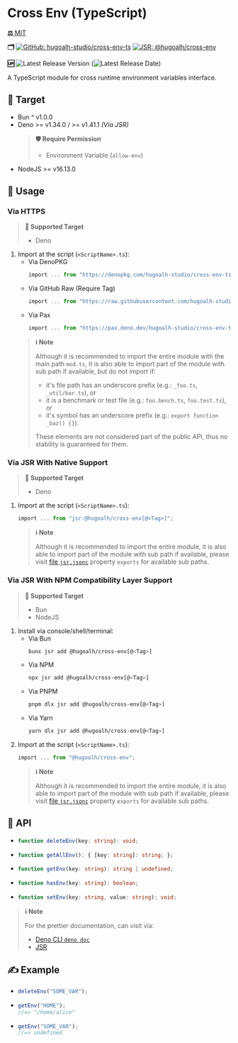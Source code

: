 # Cross Env (TypeScript)

[**⚖️** MIT](./LICENSE.md)

**🗂️**
[![GitHub: hugoalh-studio/cross-env-ts](https://img.shields.io/badge/hugoalh--studio/cross--env--ts-181717?logo=github&logoColor=ffffff&style=flat "GitHub: hugoalh-studio/cross-env-ts")](https://github.com/hugoalh-studio/cross-env-ts)
[![JSR: @hugoalh/cross-env](https://img.shields.io/badge/JSR-@hugoalh/cross--env-F7DF1E?labelColor=F7DF1E&logoColor=000000&style=flat "JSR: @hugoalh/cross-env")](https://jsr.io/@hugoalh/cross-env)

**🆙** ![Latest Release Version](https://img.shields.io/github/release/hugoalh-studio/cross-env-ts?sort=semver&color=2187C0&label=&style=flat "Latest Release Version") (![Latest Release Date](https://img.shields.io/github/release-date/hugoalh-studio/cross-env-ts?color=2187C0&label=&style=flat "Latest Release Date"))

A TypeScript module for cross runtime environment variables interface.

## 🎯 Target

- Bun ^ v1.0.0
- Deno >= v1.34.0 / >= v1.41.1 *(Via JSR)*
  > **🛡️ Require Permission**
  >
  > - Environment Variable (`allow-env`)
- NodeJS >= v16.13.0

## 🔰 Usage

### Via HTTPS

> **🎯 Supported Target**
>
> - Deno

1. Import at the script (`<ScriptName>.ts`):
    - Via DenoPKG
      ```ts
      import ... from "https://denopkg.com/hugoalh-studio/cross-env-ts[@<Tag>]/mod.ts";
      ```
    - Via GitHub Raw (Require Tag)
      ```ts
      import ... from "https://raw.githubusercontent.com/hugoalh-studio/cross-env-ts/<Tag>/mod.ts";
      ```
    - Via Pax
      ```ts
      import ... from "https://pax.deno.dev/hugoalh-studio/cross-env-ts[@<Tag>]/mod.ts";
      ```
    > **ℹ️ Note**
    >
    > Although it is recommended to import the entire module with the main path `mod.ts`, it is also able to import part of the module with sub path if available, but do not import if:
    >
    > - it's file path has an underscore prefix (e.g.: `_foo.ts`, `_util/bar.ts`), or
    > - it is a benchmark or test file (e.g.: `foo.bench.ts`, `foo.test.ts`), or
    > - it's symbol has an underscore prefix (e.g.: `export function _baz() {}`).
    >
    > These elements are not considered part of the public API, thus no stability is guaranteed for them.

### Via JSR With Native Support

> **🎯 Supported Target**
>
> - Deno

1. Import at the script (`<ScriptName>.ts`):
    ```ts
    import ... from "jsr:@hugoalh/cross-env[@<Tag>]";
    ```
    > **ℹ️ Note**
    >
    > Although it is recommended to import the entire module, it is also able to import part of the module with sub path if available, please visit [file `jsr.jsonc`](./jsr.jsonc) property `exports` for available sub paths.

### Via JSR With NPM Compatibility Layer Support

> **🎯 Supported Target**
>
> - Bun
> - NodeJS

1. Install via console/shell/terminal:
    - Via Bun
      ```sh
      bunx jsr add @hugoalh/cross-env[@<Tag>]
      ```
    - Via NPM
      ```sh
      npx jsr add @hugoalh/cross-env[@<Tag>]
      ```
    - Via PNPM
      ```sh
      pnpm dlx jsr add @hugoalh/cross-env[@<Tag>]
      ```
    - Via Yarn
      ```sh
      yarn dlx jsr add @hugoalh/cross-env[@<Tag>]
      ```
2. Import at the script (`<ScriptName>.ts`):
    ```ts
    import ... from "@hugoalh/cross-env";
    ```
    > **ℹ️ Note**
    >
    > Although it is recommended to import the entire module, it is also able to import part of the module with sub path if available, please visit [file `jsr.jsonc`](./jsr.jsonc) property `exports` for available sub paths.

## 🧩 API

- ```ts
  function deleteEnv(key: string): void;
  ```
- ```ts
  function getAllEnv(): { [key: string]: string; };
  ```
- ```ts
  function getEnv(key: string): string | undefined;
  ```
- ```ts
  function hasEnv(key: string): boolean;
  ```
- ```ts
  function setEnv(key: string, value: string): void;
  ```

> **ℹ️ Note**
>
> For the prettier documentation, can visit via:
>
> - [Deno CLI `deno doc`](https://deno.land/manual/tools/documentation_generator)
> - [JSR](https://jsr.io/@hugoalh/cross-env)

## ✍️ Example

- ```ts
  deleteEnv("SOME_VAR");
  ```
- ```ts
  getEnv("HOME");
  //=> "/home/alice"
  ```
- ```ts
  getEnv("SOME_VAR");
  //=> undefined
  ```

